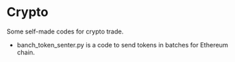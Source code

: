 # Crypto
Some self-made codes for crypto trade.

* banch_token_senter.py is a code to send tokens in batches for Ethereum chain. 
